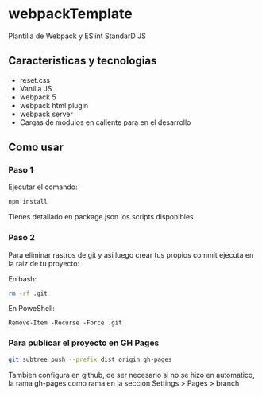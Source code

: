 # webpackTemplate

Plantilla de Webpack y ESlint StandarD JS

## Caracteristicas y tecnologias

- reset.css
- Vanilla JS
- webpack 5
- webpack html plugin
- webpack server
- Cargas de modulos en caliente para en el desarrollo

## Como usar

### Paso 1

Ejecutar el comando:

```bash
npm install
```

Tienes detallado en package.json los scripts disponibles.

### Paso 2

Para eliminar rastros de git y asi luego crear tus propios commit
ejecuta en la raiz de tu proyecto:

En bash:
```bash
rm -rf .git
```

En PoweShell:

```poweshell
Remove-Item -Recurse -Force .git 
```

### Para publicar el proyecto en GH Pages

```bash
git subtree push --prefix dist origin gh-pages
```
Tambien configura en github, de ser necesario si no se hizo en automatico,
la rama gh-pages como rama en la seccion Settings > Pages > branch

